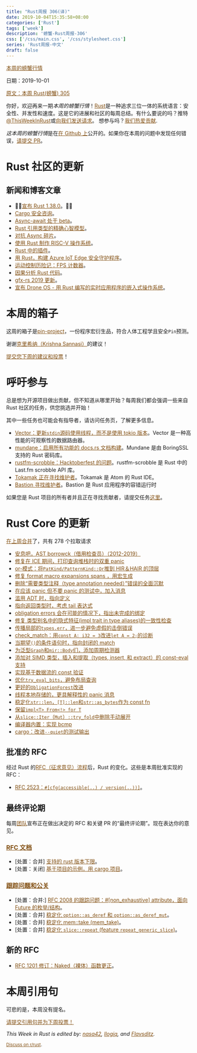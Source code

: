 ```yaml
---
title: "Rust周报 306(译)"
date: 2019-10-04T15:35:58+08:00
categories: ['Rust']
tags: ['week']
description: '螃蟹-Rust周报-306'
css: ['/css/main.css', '/css/stylesheet.css']
series: 'Rust周报-中文'
draft: false
---
```


<style>
a { color: #804d0f;}
</style>

[本周的螃蟹行情](https://this-week-in-rust.org/)

日期：2019-10-01

[原文：本周 Rust(螃蟹) 305](https://this-week-in-rust.org/blog/2019/10/01/this-week-in-rust-306/)

你好，欢迎再来一期*本周的螃蟹行情*！[Rust](http://rust-lang.org)是一种追求三位一体的系统语言：安全性、并发性和速度。这是它的进展和社区的每周总结。有什么要说的吗？推特[@ThisWeekInRust](https://twitter.com/ThisWeekInRust)或[向我们发送请求](https://github.com/cmr/this-week-in-rust)。 想参与吗？[我们热爱贡献](https://github.com/rust-lang/rust/blob/master/CONTRIBUTING.md).

*这本周的螃蟹行情*是在[在 Github 上](https://github.com/cmr/this-week-in-rust)公开的。如果你在本周的问题中发现任何错误，[请提交 PR](https://github.com/cmr/this-week-in-rust/pulls)。

# Rust 社区的更新

## 新闻和博客文章

- 🎈🎉[宣布 Rust 1.38.0](https://blog.rust-lang.org/2019/09/26/Rust-1.38.0.html)。🎉🎈
- [Cargo 安全咨询](https://blog.rust-lang.org/2019/09/30/Security-advisory-for-cargo.html)。
- [Async-await 处于 beta](https://blog.rust-lang.org/2019/09/30/Async-await-hits-beta.html)。
- [Rust 引用类型的精确心智模型](https://docs.rs/dtolnay/0.0.6/dtolnay/macro._02__reference_types.html)。
- [对抗 Async 碎片](https://vorner.github.io/2019/09/29/figthting-the-async-fragmentation.html)。
- [使用 Rust 制作 RISC-V 操作系统](http://web.eecs.utk.edu/~smarz1/osblog/)。
- [Rust 中的插件](http://adventures.michaelfbryan.com/posts/plugins-in-rust/)。
- [用 Rust，构建 Azure IoT Edge 安全守护程序](https://msrc-blog.microsoft.com/2019/09/30/building-the-azure-iot-edge-security-daemon-in-rust/)。
- [运动控制历险记：FPS 计数器](http://adventures.michaelfbryan.com/posts/fps-counter/)。
- [因果分析 Rust 代码](https://llogiq.github.io/2019/09/25/coz.html)。
- [gfx-rs 2019 更新](https://gfx-rs.github.io/2019/10/01/update.html)。
- [宣布 Drone OS - 用 Rust 编写的实时应用程序的嵌入式操作系统](https://www.reddit.com/r/rust/comments/d999qo/announcing_drone_os_010/)。

# 本周的箱子

这周的箱子是[pin-project](https://crates.io/crates/pin-project)，一份程序宏衍生品，符合人体工程学且安全`Pin`预测。

谢谢[克里希纳（Krishna Sannasi）](https://users.rust-lang.org/t/crate-of-the-week/2704/636)的建议！

[提交您下周的建议和投票][submit_crate]！

[submit_crate]: https://users.rust-lang.org/t/crate-of-the-week/2704

# 呼吁参与

总是想为开源项目做出贡献，但不知道从哪里开始？每周我们都会强调一些来自 Rust 社区的任务，供您挑选并开始！

其中一些任务也可能会有指导者，请访问任务页，了解更多信息。

- [Vector：更新`stdin`源码使用线程，而不是使用 tokio 版本](https://github.com/timberio/vector/issues/932)。Vector 是一种高性能的可观察性的数据路由器。
- [mundane：启用所有功能的 docs.rs 文档构建](https://github.com/google/mundane/issues/21)。Mundane 是由 BoringSSL 支持的 Rust 密码库。
- [rustfm-scrobble：Hacktoberfest 的问题](https://github.com/bobbo/rustfm-scrobble/issues?q=is%3Aissue+is%3Aopen+label%3AHacktoberfest)。rustfm-scrobble 是 Rust 中的 Last.fm scrobble API 库。
- [Tokamak 正在寻找维护者](https://github.com/vertexclique/tokamak/issues/91)。Tokamak 是 Atom 的 Rust IDE。
- [Bastion 寻找维护者](https://github.com/bastion-rs/bastion/issues/32)。Bastion 是 Rust 应用程序的容错运行时

如果您是 Rust 项目的所有者并且正在寻找贡献者，请提交任务[这里][guidelines]。

[guidelines]: https://users.rust-lang.org/t/twir-call-for-participation/4821

# Rust Core 的更新

[在上周合并][merged]了，共有 278 个拉取请求

[merged]: https://github.com/search?q=is%3Apr+org%3Arust-lang+is%3Amerged+merged%3A2019-09-23..2019-09-30

- [安息吧，AST borrowck（借用检查员）（2012-2019）](https://github.com/rust-lang/rust/pull/64790)
- [修复在 ICE 期间，打印查询堆栈时的双重 panic](https://github.com/rust-lang/rust/pull/64799)
- [or-模式：将`PatKind/PatternKind::Or`推到 HIR＆HAIR 的顶层](https://github.com/rust-lang/rust/pull/64508)
- [修复 format macro expansions spans ，用宏生成](https://github.com/rust-lang/rust/pull/64793)
- [删除“需要类型注释（type annotation needed）”错误的全面沉默](https://github.com/rust-lang/rust/pull/64746)
- [在应该 panic 但不要 panic 的测试中，加入消息](https://github.com/rust-lang/rust/pull/64745)
- [滥用 ADT 时，指向定义](https://github.com/rust-lang/rust/pull/64691)
- [指向返回类型时，考虑 tail 表达式](https://github.com/rust-lang/rust/pull/64802)
- [obligation errors 会在可能的情况下，指出未完成的绑定](https://github.com/rust-lang/rust/pull/64151)
- [修复 类型别名中的隐式特征(impl trait in type aliases)的一致性检查](https://github.com/rust-lang/rust/pull/63934)
- [传播局部的`types.err`，进一步避免虚假的击倒错误](https://github.com/rust-lang/rust/pull/64674)
- [check_match：用`const A: i32 = 3`改进`let A = 2;`的诊断](https://github.com/rust-lang/rust/pull/64859)
- [当期望`()`的条件语句时，指向封闭的 match](https://github.com/rust-lang/rust/pull/64825)
- [为泛型`Graph`和`mir::Body`们，添加周期检测器](https://github.com/rust-lang/rust/pull/64622)
- [添加对 SIMD 类型，插入和提取（types, insert, 和 extract）的 const-eval 支持](https://github.com/rust-lang/rust/pull/64738)
- [实现基于数据流的 const 验证](https://github.com/rust-lang/rust/pull/64470)
- [优化`try_eval_bits`，避免布局查询](https://github.com/rust-lang/rust/pull/64673)
- [更好的`ObligationForest`改进](https://github.com/rust-lang/rust/pull/64627)
- [线程本地存储的，更具解释性的 panic 消息](https://github.com/rust-lang/rust/pull/64481)
- [稳定化`str::len`，`[T]::len`和`str::as_bytes`作为 const fn](https://github.com/rust-lang/rust/pull/63770)
- [保留`impl<T> From<!> for T`](https://github.com/rust-lang/rust/pull/62661)
- [从`slice::Iter`（`Mut`）`::try_fold`中删除手动展开](https://github.com/rust-lang/rust/pull/64600)
- [编译器内置：实现 bcmp](https://github.com/rust-lang/compiler-builtins/pull/315)
- [cargo：改进`--quiet`的测试输出](https://github.com/rust-lang/cargo/pull/7446)

## 批准的 RFC

经过 Rust 的[RFC（征求意见）流程](https://github.com/rust-lang/rfcs#rust-rfcs)后，Rust 的变化。这些是本周批准实现的 RFC：

- [RFC 2523：`#[cfg(accessible(..) / version(..))]`](https://github.com/rust-lang/rfcs/pull/2523)。

## 最终评论期

每周[团队](https://www.rust-lang.org/team.html)宣布正在做出决定的 RFC 和关键 PR 的“最终评论期”。现在表达你的意见。

### [RFC 文档](https://github.com/rust-lang/rfcs/labels/final-comment-period)

- \[处置：合并] [支持的 rust 版本下限](https://github.com/rust-lang/rfcs/pull/2495)。
- \[处置：关闭] [基于项目的示例，用 cargo 项目](https://github.com/rust-lang/rfcs/pull/2517)。

### [跟踪问题和公关](https://github.com/rust-lang/rust/labels/final-comment-period)

- \[处置：合并:] [RFC 2008 的跟踪问题：#[non_exhaustive] attribute，面向 Future 的枚举/结构](https://github.com/rust-lang/rust/issues/44109)。
- \[处置：合并] [稳定化 `option::as_deref` 和 `option::as_deref_mut`](https://github.com/rust-lang/rust/pull/64708)。
- \[处置：合并] [稳定化 mem::take (mem_take)](https://github.com/rust-lang/rust/pull/64716)。
- \[处置：合并] [稳定化 `slice::repeat` (feature `repeat_generic_slice`)](https://github.com/rust-lang/rust/pull/64877)。

## 新的 RFC

- [RFC 1201 修订：Naked（裸体）函数更正](https://github.com/rust-lang/rfcs/pull/2774)。

# 本周引用句

可悲的是，本周没有提名。

[请提交引用句并为下周投票！](https://users.rust-lang.org/t/twir-quote-of-the-week/328)

_This Week in Rust is edited by: [nasa42](https://github.com/nasa42), [llogiq](https://github.com/llogiq), and [Flavsditz](https://github.com/Flavsditz)._

<small>[Discuss on r/rust](https://www.reddit.com/r/rust/comments/d6920w/this_week_in_rust_304/).</small>
